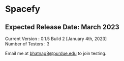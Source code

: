# Spacefy
## Expected Release Date: March 2023


Current Version : 0.1.5 Build 2 [January 4th, 2023]  <br />
Number of Testers : 3  <br />

Email me at bhatnag8@purdue.edu to join testing.

